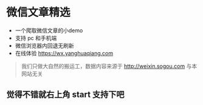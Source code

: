 # 微信文章精选
- 一个爬取微信文章的小demo
- 支持 pc 和手机端
- 微信浏览器内回退无刷新
- 在线体验 https://wx.yanghuaqiang.com
> 我们只做大自然的搬运工，数据内容来源于 http://weixin.sogou.com 与本网站无关

## 觉得不错就右上角 start 支持下吧
